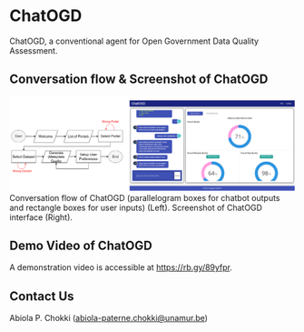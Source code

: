 # ChatOGD

ChatOGD, a conventional agent for Open Government Data Quality Assessment.

## Conversation flow & Screenshot of ChatOGD

![Flow_Screenshot](/home.png)
Conversation flow of ChatOGD (parallelogram boxes for chatbot outputs and rectangle boxes for user inputs) (Left). Screenshot of ChatOGD interface (Right).

## Demo Video of ChatOGD

A demonstration video is accessible at https://rb.gy/89yfpr.

## Contact Us

Abiola P. Chokki (abiola-paterne.chokki@unamur.be)
